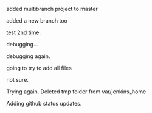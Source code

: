 added multibranch project to master

added a new branch too

test 2nd time.

debugging...

debugging again.

going to try to add all files

not sure.

Trying again. Deleted tmp folder from var/jenkins_home

Adding github status updates.
